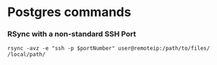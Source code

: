 # Postgres commands

### RSync with a non-standard SSH Port

`rsync -avz -e "ssh -p $portNumber" user@remoteip:/path/to/files/ /local/path/`
